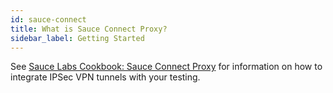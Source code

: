 ```yaml
---
id: sauce-connect
title: What is Sauce Connect Proxy?
sidebar_label: Getting Started
---
```


See [Sauce Labs Cookbook: Sauce Connect Proxy](https://wiki.saucelabs.com/pages/viewpage.action?pageId=48365718) for information on how to integrate IPSec VPN tunnels with your testing.
